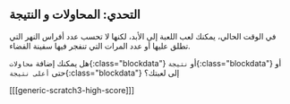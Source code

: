 ## التحدي: المحاولات و النتيجة

في الوقت الحالي، يمكنك لعب اللعبة إلى الأبد، لكنها لا تحسب عدد أفراس النهر التي تطلق عليها أو عدد المرات التي تنفجر فيها سفينة الفضاء.

هل يمكنك إضافة `محاولات`{:class="blockdata"} أو `نتيجة`{:class="blockdata"} أو حتى `أعلى نتيجة`{:class="blockdata"} إلى لعبتك؟

[[[generic-scratch3-high-score]]]